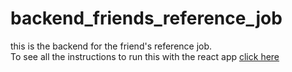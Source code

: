 # backend_friends_reference_job
this is the backend for the friend's reference job. <br >
To see all the instructions to run this with the react app [click here](https://github.com/XSaintX/frontend_references_job)



